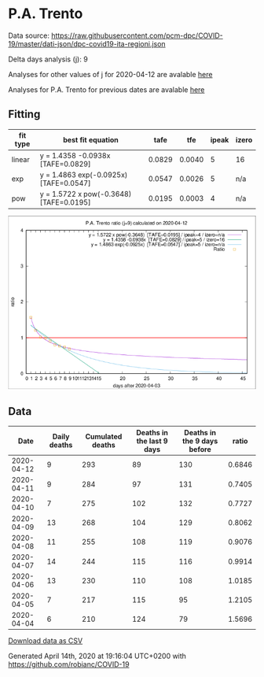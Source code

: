 # P.A. Trento

Data source: https://raw.githubusercontent.com/pcm-dpc/COVID-19/master/dati-json/dpc-covid19-ita-regioni.json

Delta days analysis (j): 9

Analyses for other values of j for 2020-04-12 are avalable [here](../2020-04-12/README.md)

Analyses for P.A. Trento for previous dates are avalable [here](../README.md)

## Fitting 
|fit type|best fit equation|tafe|tfe|ipeak|izero|
|-------|-----|--------|------|---|---|
|linear|y = 1.4358 -0.0938x  [TAFE=0.0829]|0.0829|0.0040|5|16|
|exp|y = 1.4863 exp(-0.0925x)  [TAFE=0.0547]|0.0547|0.0026|5|n/a|
|pow|y = 1.5722 x pow(-0.3648)  [TAFE=0.0195]|0.0195|0.0003|4|n/a|

![Plot](COVID-19_p.a._trento_j9_2020-04-12.png)

## Data
|Date|Daily deaths|Cumulated deaths|Deaths in the last 9 days|Deaths in the 9 days before|ratio|
|----|----------|-----------|-------|--------------------|-----|
|2020-04-12|9|293|89|130|0.6846|
|2020-04-11|9|284|97|131|0.7405|
|2020-04-10|7|275|102|132|0.7727|
|2020-04-09|13|268|104|129|0.8062|
|2020-04-08|11|255|108|119|0.9076|
|2020-04-07|14|244|115|116|0.9914|
|2020-04-06|13|230|110|108|1.0185|
|2020-04-05|7|217|115|95|1.2105|
|2020-04-04|6|210|124|79|1.5696|

[Download data as CSV](COVID-19_p.a._trento_j9_2020-04-12.csv)

Generated April 14th, 2020 at 19:16:04 UTC+0200 with https://github.com/robianc/COVID-19
